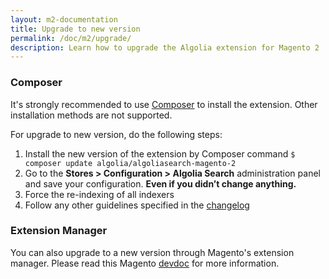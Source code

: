 ```yaml
---
layout: m2-documentation
title: Upgrade to new version
permalink: /doc/m2/upgrade/
description: Learn how to upgrade the Algolia extension for Magento 2
---
```


### Composer 
It's strongly recommended to use [Composer](https://getcomposer.org) to install the extension. Other installation methods are not supported.

For upgrade to new version, do the following steps:

1. Install the new version of the extension by Composer command <code>$ composer update algolia/algoliasearch-magento-2</code>
3. Go to the **Stores > Configuration > Algolia Search** administration panel and save your configuration. **Even if you didn’t change anything.**
4. Force the re-indexing of all indexers
5. Follow any other guidelines specified in the [changelog](https://github.com/algolia/algoliasearch-magento-2/blob/master/CHANGELOG.md)


### Extension Manager

You can also upgrade to a new version through Magento's extension manager. Please read this Magento [devdoc](https://devdocs.magento.com/guides/v2.2/comp-mgr/extens-man/extensman-update.html) for more information. 

